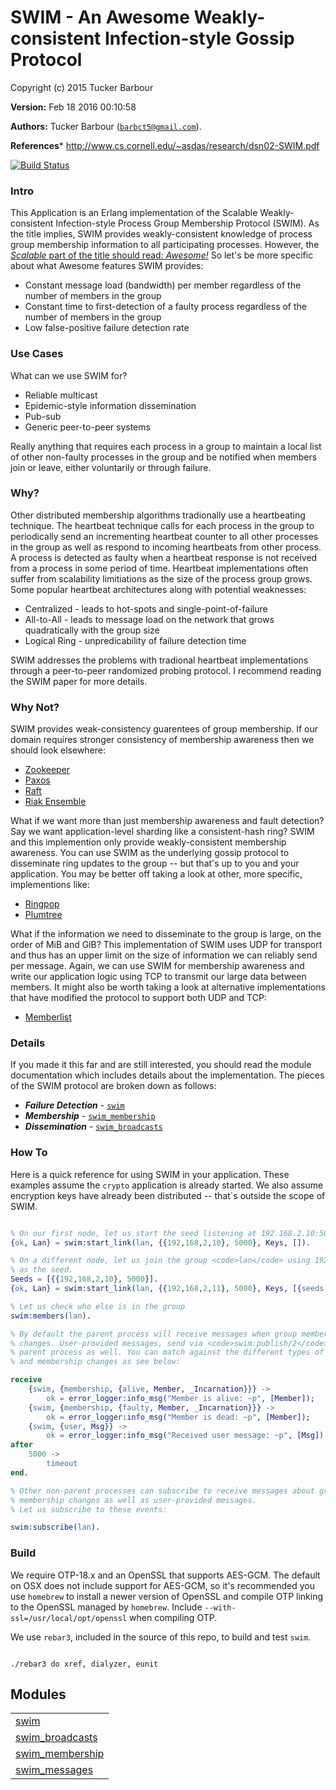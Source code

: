 

# SWIM - An Awesome Weakly-consistent Infection-style Gossip Protocol #

Copyright (c) 2015 Tucker Barbour

__Version:__ Feb 18 2016 00:10:58

__Authors:__ Tucker Barbour ([`barbct5@gmail.com`](mailto:barbct5@gmail.com)).

__References__* http://www.cs.cornell.edu/~asdas/research/dsn02-SWIM.pdf

[![Build Status](https://travis-ci.org/barbct5/swim.svg)](https://travis-ci.org/barbct5/swim)

### Intro

This Application is an Erlang implementation of the
Scalable Weakly-consistent Infection-style Process Group
Membership Protocol (SWIM). As the title implies, SWIM provides
weakly-consistent knowledge of process group membership information to all
participating processes. However, the [*Scalable* part of the title should read:
*Awesome!*](http://erlangcentral.org/scalable-is-awesome-literally-garrett-smith-erlang-user-conference-2015/#.VZWtcXjEo22)
So let's be more specific about what Awesome features SWIM provides:

- Constant message load (bandwidth) per member regardless of the number
of members in the group
- Constant time to first-detection of a faulty process regardless of
the number of members in the group
- Low false-positive failure detection rate

### Use Cases

What can we use SWIM for?

- Reliable multicast
- Epidemic-style information dissemination
- Pub-sub
- Generic peer-to-peer systems

Really anything that requires each process in a group to maintain a local list
of other non-faulty processes in the group and be notified when members join or
leave, either voluntarily or through failure.

### Why?

Other distributed membership algorithms tradionally use a heartbeating technique.
The heartbeat technique calls for each process in the group to periodically
send an incrementing heartbeat counter to all other processes in the group as well
as respond to incoming heartbeats from other process. A process is detected as
faulty when a heartbeat response is not received from a process in some
period of time. Heartbeat implementations often suffer from scalability limitiations
as the size of the process group grows. Some popular heartbeat architectures
along with potential weaknesses:

* Centralized - leads to hot-spots and single-point-of-failure
* All-to-All - leads to message load on the network that grows quadratically with the group size
* Logical Ring - unpredicability of failure detection time

SWIM addresses the problems with tradional heartbeat implementations through a
peer-to-peer randomized probing protocol. I recommend reading the SWIM paper
for more details.

### Why Not?

SWIM provides weak-consistency guarentees of group membership.
If our domain requires stronger consistency of membership awareness then we
should look elsewhere:

- [Zookeeper](https://zookeeper.apache.org)
- [Paxos](http://research.microsoft.com/en-us/um/people/lamport/pubs/paxos-simple.pdf)
- [Raft](https://www.usenix.org/conference/atc14/technical-sessions/presentation/ongaro)
- [Riak Ensemble](https://github.com/basho/riak_ensemble)

What if we want more than just membership awareness and fault detection? Say
we want application-level sharding like a consistent-hash ring?
SWIM and this implemention only provide weakly-consistent membership awareness.
You can use SWIM as the underlying gossip protocol to disseminate
ring updates to the group -- but that's up to you and your application. You may
be better off taking a look at other, more specific, implementions like:

- [Ringpop](https://github.com/uber/ringpop)
- [Plumtree](https://github.com/helium/plumtree)

What if the information we need to disseminate to the group is large, on
the order of MiB and GiB? This implementation of SWIM uses UDP for
transport and thus has an upper limit on the size of information we can
reliably send per message. Again, we can use SWIM for membership awareness and
write our application logic using TCP to transmit our large data between members.
It might also be worth taking a look at alternative implementations that have
modified the protocol to support both UDP and TCP:

- [Memberlist](https://github.com/hashicorp/memberlist)

### Details

If you made it this far and are still interested, you should read the module
documentation which includes details about the implementation.
The pieces of the SWIM protocol are broken down as follows:

* __*Failure Detection*__ - [`swim`](https://github.com/barbct5/swim/blob/master/doc/swim.md)
* __*Membership*__ - [`swim_membership`](https://github.com/barbct5/swim/blob/master/doc/swim_membership.md)
* __*Dissemination*__ - [`swim_broadcasts`](https://github.com/barbct5/swim/blob/master/doc/swim_broadcasts.md)

### How To

Here is a quick reference for using SWIM in your application. These examples
assume the `crypto` application is already started. We also assume encryption
keys have already been distributed -- that`s outside the scope of SWIM.

```erlang

% On our first node, let us start the seed listening at 192.168.2.10:5000
{ok, Lan} = swim:start_link(lan, {{192,168,2,10}, 5000}, Keys, []).

% On a different node, let us join the group <code>lan</code> using 192.168.2.10:5000
% as the seed.
Seeds = [{{192,168,2,10}, 5000}].
{ok, Lan} = swim:start_link(lan, {{192,168,2,11}, 5000}, Keys, [{seeds, Seeds}]).

% Let us check who else is in the group
swim:members(lan).

% By default the parent process will receive messages when group membership
% changes. User-provided messages, send via <code>swim:publish/2</code>, are sent to the
% parent process as well. You can match against the different types of messages
% and membership changes as see below:

receive
    {swim, {membership, {alive, Member, _Incarnation}}} ->
        ok = error_logger:info_msg("Member is alive: ~p", [Member]);
    {swim, {membership, {faulty, Member, _Incarnation}}} ->
        ok = error_logger:info_msg("Member is dead: ~p", [Member]);
    {swim, {user, Msg}} ->
        ok = error_logger:info_msg("Received user message: ~p", [Msg])
after
    5000 ->
        timeout
end.

% Other non-parent processes can subscribe to receive messages about group
% membership changes as well as user-provided messages.
% Let us subscribe to these events:

swim:subscribe(lan).

```

### Build

We require OTP-18.x and an OpenSSL that supports AES-GCM. The default on OSX
does not include support for AES-GCM, so it's recommended you use `homebrew` to
install a newer version of OpenSSL and compile OTP linking to the OpenSSL managed
by `homebrew`. Include `--with-ssl=/usr/local/opt/openssl` when compiling OTP.

We use `rebar3`, included in the source of this repo, to build and test `swim`.

```

./rebar3 do xref, dialyzer, eunit

```

## Modules ##


<table width="100%" border="0" summary="list of modules">
<tr><td><a href="https://github.com/barbct5/swim/blob/master/doc/swim.md" class="module">swim</a></td></tr>
<tr><td><a href="https://github.com/barbct5/swim/blob/master/doc/swim_broadcasts.md" class="module">swim_broadcasts</a></td></tr>
<tr><td><a href="https://github.com/barbct5/swim/blob/master/doc/swim_membership.md" class="module">swim_membership</a></td></tr>
<tr><td><a href="https://github.com/barbct5/swim/blob/master/doc/swim_messages.md" class="module">swim_messages</a></td></tr>
</table>


